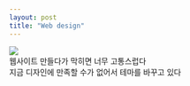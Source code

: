 ```yaml
---
layout: post
title: "Web design"
---
```


<div class="img">
  <img class="lazyload" src="https://github.com/user-attachments/assets/738ba0dd-9e93-4df3-bf35-c052044e5d0a">
</div>

<div class="txt">
  웹사이트 만들다가 막히면 너무 고통스럽다 <br>
  지금 디자인에 만족할 수가 없어서 테마를 바꾸고 있다
</div>

